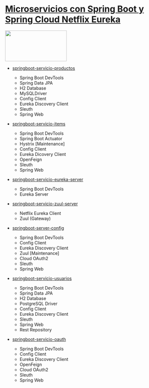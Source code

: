 # [Microservicios con Spring Boot y Spring Cloud Netflix Eureka](https://www.udemy.com/course/microservicios-con-spring-boot-y-spring-cloud)

<img src="https://spring.io/images/spring-logo-fc4350c59999bb62c468361537212419.svg" width="200" height="100"/>

- [springboot-servicio-productos](https://github.com/DarioZubaray/microservicios-springboot/tree/master/springboot-servicio-productos)
  - Spring Boot DevTools
  - Spring Data JPA
  - H2 Database
  - MySQLDriver
  - Config Client
  - Eureka Discovery Client
  - Sleuth
  - Spring Web

- [springboot-servicio-items](https://github.com/DarioZubaray/microservicios-springboot/tree/master/springboot-servicio-items)
  - Spring Boot DevTools
  - Spring Boot Actuator
  - Hystrix [Maintenance]
  - Config Client
  - Eureka Dicovery Client
  - OpenFeign
  - Sleuth
  - Spring Web

- [springboot-servicio-eureka-server](https://github.com/DarioZubaray/microservicios-springboot/tree/master/springboot-servicio-eureka-server)
  - Spring Boot DevTools
  - Eureka Server

- [springboot-servicio-zuul-server](https://github.com/DarioZubaray/microservicios-springboot/tree/master/springboot-servicio-zuul-server)
  - Netflix Eureka Client
  - Zuul (Gateway)

- [springboot-server-config](https://github.com/DarioZubaray/microservicios-springboot/tree/master/springboot-server-config)
  - Spring Boot DevTools
  - Config Client
  - Eureka Discovery Client
  - Zuul [Maintenance]
  - Cloud OAuth2
  - Sleuth
  - Spring Web

- [springboot-servicio-usuarios](https://github.com/DarioZubaray/microservicios-springboot/tree/master/springboot-server-config)
  - Spring Boot DevTools
  - Spring Data JPA
  - H2 Database
  - PostgreSQL Driver
  - Config Client
  - Eureka Discovery Client
  - Sleuth
  - Spring Web
  - Rest Repository

- [springboot-servicio-oauth](https://github.com/DarioZubaray/microservicios-springboot/tree/master/springboot-server-config)
  - Spring Boot DevTools
  - Config Client
  - Eureka Discovery Client
  - OpenFeign
  - Cloud OAuth2
  - Sleuth
  - Spring Web
 
